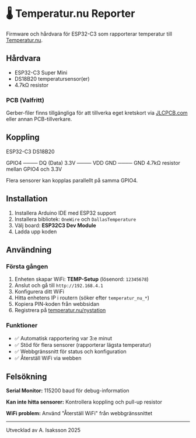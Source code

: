 # 🌡️ Temperatur.nu Reporter

Firmware och hårdvara för ESP32-C3 som rapporterar temperatur till [Temperatur.nu](https://www.temperatur.nu/).

## Hårdvara

- ESP32-C3 Super Mini
- DS18B20 temperatursensor(er)
- 4.7kΩ resistor

### PCB (Valfritt)

Gerber-filer finns tillgängliga för att tillverka eget kretskort via [JLCPCB.com](https://jlcpcb.com/) eller annan PCB-tillverkare.

## Koppling
ESP32-C3    DS18B20

GPIO4  ──── DQ (Data)
3.3V   ──── VDD
GND    ──── GND
4.7kΩ resistor mellan GPIO4 och 3.3V

Flera sensorer kan kopplas parallellt på samma GPIO4.

## Installation

1. Installera Arduino IDE med ESP32 support
2. Installera bibliotek: `OneWire` och `DallasTemperature`
3. Välj board: **ESP32C3 Dev Module**
4. Ladda upp koden

## Användning

### Första gången
1. Enheten skapar WiFi: **TEMP-Setup** (lösenord: `12345678`)
2. Anslut och gå till `http://192.168.4.1`
3. Konfigurera ditt WiFi
4. Hitta enhetens IP i routern (söker efter `temperatur_nu_*`)
5. Kopiera PIN-koden från webbsidan
6. Registrera på [temperatur.nu/nystation](https://www.temperatur.nu/nystation/)

### Funktioner
- ✅ Automatisk rapportering var 3:e minut
- ✅ Stöd för flera sensorer (rapporterar lägsta temperatur)
- ✅ Webbgränssnitt för status och konfiguration
- ✅ Återställ WiFi via webben

## Felsökning

**Serial Monitor:** 115200 baud för debug-information

**Kan inte hitta sensorer:** Kontrollera koppling och pull-up resistor

**WiFi problem:** Använd "Återställ WiFi" från webbgränssnittet

---

Utvecklad av A. Isaksson 2025

